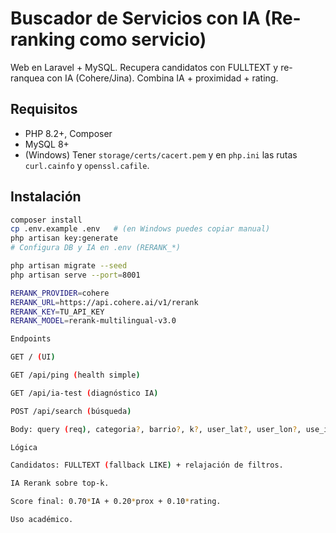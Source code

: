 # Buscador de Servicios con IA (Re-ranking como servicio)

Web en Laravel + MySQL. Recupera candidatos con FULLTEXT y re-ranquea con IA (Cohere/Jina). Combina IA + proximidad + rating.

## Requisitos
- PHP 8.2+, Composer
- MySQL 8+
- (Windows) Tener `storage/certs/cacert.pem` y en `php.ini` las rutas `curl.cainfo` y `openssl.cafile`.

## Instalación
```bash
composer install
cp .env.example .env   # (en Windows puedes copiar manual)
php artisan key:generate
# Configura DB y IA en .env (RERANK_*)

php artisan migrate --seed
php artisan serve --port=8001

RERANK_PROVIDER=cohere
RERANK_URL=https://api.cohere.ai/v1/rerank
RERANK_KEY=TU_API_KEY
RERANK_MODEL=rerank-multilingual-v3.0

Endpoints

GET / (UI)

GET /api/ping (health simple)

GET /api/ia-test (diagnóstico IA)

POST /api/search (búsqueda)

Body: query (req), categoria?, barrio?, k?, user_lat?, user_lon?, use_ia?

Lógica

Candidatos: FULLTEXT (fallback LIKE) + relajación de filtros.

IA Rerank sobre top-k.

Score final: 0.70*IA + 0.20*prox + 0.10*rating.

Uso académico.

